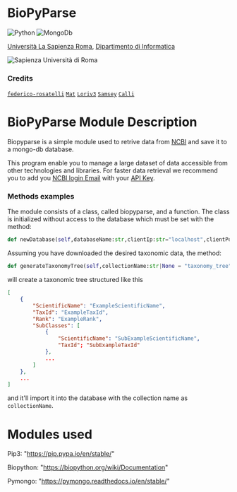 # BioPyParse

![Python](https://img.shields.io/badge/python-3670A0?style=for-the-badge&logo=python&logoColor=ffdd54)
![MongoDb](https://img.shields.io/badge/MongoDB-4EA94B?style=for-the-badge&logo=mongodb&logoColor=white)


[Università La Sapienza Roma](https://www.uniroma1.it/en), [Dipartimento di Informatica](https://www.studiareinformatica.uniroma1.it/)

![Sapienza Università di Roma](https://www.uniroma1.it/sites/default/files/images/logo/sapienza-big.png)

### Credits

[`federico-rosatelli`](https://github.com/federico-rosatelli) [`Mat`](https://github.com/AxnNxs) [`Loriv3`](https://github.com/Loriv3) [`Samsey`](https://github.com/Samseys) [`Calli`](https://github.com/BboyCaligola)



# BioPyParse Module Description

Biopyparse is a simple module used to retrive data from [NCBI](https://www.ncbi.nlm.nih.gov/) and save it to a mongo-db database.

This program enable you to manage a large dataset of data accessible from other technologies and libraries. For faster data retrieval we recommend you to add you [NCBI login Email](https://account.ncbi.nlm.nih.gov/) with your [API Key](https://www.ncbi.nlm.nih.gov/account/settings/).

### Methods examples

The module consists of a class, called biopyparse, and a function. The class is initialized without access to the database which must be set with the method: 
```python
def newDatabase(self,databaseName:str,clientIp:str="localhost",clientPort:int=27017)
```

Assuming you have downloaded the desired taxonomic data, the method:
```python
def generateTaxonomyTree(self,collectionName:str|None = "taxonomy_tree",taxonomyCollection:str|None = "taxonomy_data")
```
will create a taxonomic tree structured like this
```json
[
    {
        "ScientificName": "ExampleScientificName",
        "TaxId": "ExampleTaxId",
        "Rank": "ExampleRank",
        "SubClasses": [
            {
                "ScientificName": "SubExampleScientificName",
                "TaxId"; "SubExampleTaxId"
            },
            ...
        ]
    },
    ...
]
```
and it'll import it into the database with the collection name as `collectionName`.

# Modules used

Pip3:                 "https://pip.pypa.io/en/stable/"

Biopython:            "https://biopython.org/wiki/Documentation"

Pymongo:              "https://pymongo.readthedocs.io/en/stable/"
